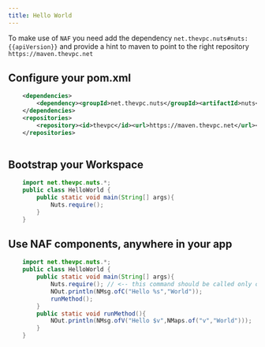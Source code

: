 ```yaml
---
title: Hello World
---
```



To make use of `NAF`  you need add the dependency  ```net.thevpc.nuts#nuts:{{apiVersion}}``` and provide a hint to maven to point to the right repository ``` https://maven.thevpc.net```

## Configure your pom.xml

```xml
    <dependencies>
        <dependency><groupId>net.thevpc.nuts</groupId><artifactId>nuts</artifactId><version>{{apiVersion}}</version></dependency>
    </dependencies>
    <repositories>
        <repository><id>thevpc</id><url>https://maven.thevpc.net</url></repository>
    </repositories>
    
```

## Bootstrap your Workspace

```java
    import net.thevpc.nuts.*;
    public class HelloWorld {
        public static void main(String[] args){
            Nuts.require();
        }
    }
```

## Use NAF components, anywhere in your app

```java
    import net.thevpc.nuts.*;
    public class HelloWorld {
        public static void main(String[] args){
            Nuts.require(); // <-- this command should be called only once per app
            NOut.println(NMsg.ofC("Hello %s","World"));
            runMethod();
        }
        public static void runMethod(){
            NOut.println(NMsg.ofV("Hello $v",NMaps.of("v","World")));
        }
    }
```


